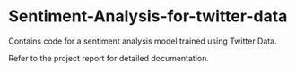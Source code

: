 # Sentiment-Analysis-for-twitter-data
Contains code for a sentiment analysis model trained using Twitter Data. 

Refer to the project report for detailed documentation.
